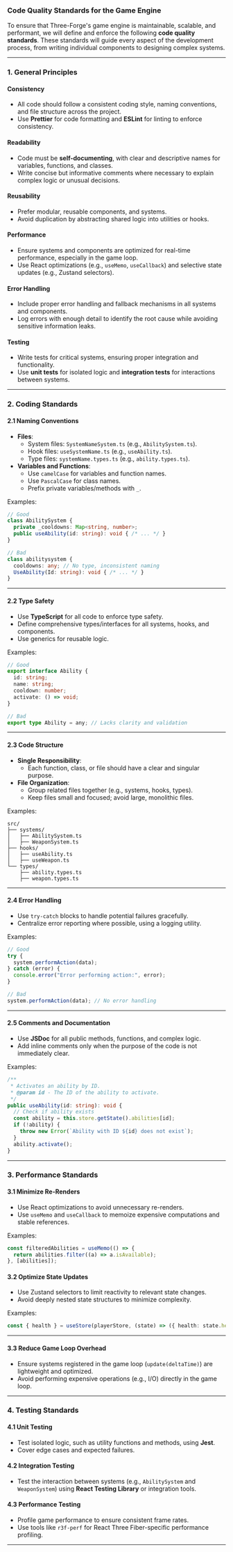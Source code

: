 ### **Code Quality Standards for the Game Engine**

To ensure that Three-Forge's game engine is maintainable, scalable, and performant, we will define and enforce the following **code quality standards**. These standards will guide every aspect of the development process, from writing individual components to designing complex systems.

---

### **1. General Principles**

#### **Consistency**
- All code should follow a consistent coding style, naming conventions, and file structure across the project.
- Use **Prettier** for code formatting and **ESLint** for linting to enforce consistency.

#### **Readability**
- Code must be **self-documenting**, with clear and descriptive names for variables, functions, and classes.
- Write concise but informative comments where necessary to explain complex logic or unusual decisions.

#### **Reusability**
- Prefer modular, reusable components, and systems.
- Avoid duplication by abstracting shared logic into utilities or hooks.

#### **Performance**
- Ensure systems and components are optimized for real-time performance, especially in the game loop.
- Use React optimizations (e.g., `useMemo`, `useCallback`) and selective state updates (e.g., Zustand selectors).

#### **Error Handling**
- Include proper error handling and fallback mechanisms in all systems and components.
- Log errors with enough detail to identify the root cause while avoiding sensitive information leaks.

#### **Testing**
- Write tests for critical systems, ensuring proper integration and functionality.
- Use **unit tests** for isolated logic and **integration tests** for interactions between systems.

---

### **2. Coding Standards**

#### **2.1 Naming Conventions**
- **Files**:
  - System files: `SystemNameSystem.ts` (e.g., `AbilitySystem.ts`).
  - Hook files: `useSystemName.ts` (e.g., `useAbility.ts`).
  - Type files: `systemName.types.ts` (e.g., `ability.types.ts`).
- **Variables and Functions**:
  - Use `camelCase` for variables and function names.
  - Use `PascalCase` for class names.
  - Prefix private variables/methods with `_`.

Examples:
```typescript
// Good
class AbilitySystem {
  private _cooldowns: Map<string, number>;
  public useAbility(id: string): void { /* ... */ }
}

// Bad
class abilitysystem {
  cooldowns: any; // No type, inconsistent naming
  UseAbility(Id: string): void { /* ... */ }
}
```

---

#### **2.2 Type Safety**
- Use **TypeScript** for all code to enforce type safety.
- Define comprehensive types/interfaces for all systems, hooks, and components.
- Use generics for reusable logic.

Examples:
```typescript
// Good
export interface Ability {
  id: string;
  name: string;
  cooldown: number;
  activate: () => void;
}

// Bad
export type Ability = any; // Lacks clarity and validation
```

---

#### **2.3 Code Structure**
- **Single Responsibility**:
  - Each function, class, or file should have a clear and singular purpose.
- **File Organization**:
  - Group related files together (e.g., systems, hooks, types).
  - Keep files small and focused; avoid large, monolithic files.

Examples:
```plaintext
src/
├── systems/
│   ├── AbilitySystem.ts
│   ├── WeaponSystem.ts
├── hooks/
│   ├── useAbility.ts
│   ├── useWeapon.ts
└── types/
    ├── ability.types.ts
    ├── weapon.types.ts
```

---

#### **2.4 Error Handling**
- Use `try-catch` blocks to handle potential failures gracefully.
- Centralize error reporting where possible, using a logging utility.

Examples:
```typescript
// Good
try {
  system.performAction(data);
} catch (error) {
  console.error("Error performing action:", error);
}

// Bad
system.performAction(data); // No error handling
```

---

#### **2.5 Comments and Documentation**
- Use **JSDoc** for all public methods, functions, and complex logic.
- Add inline comments only when the purpose of the code is not immediately clear.

Examples:
```typescript
/**
 * Activates an ability by ID.
 * @param id - The ID of the ability to activate.
 */
public useAbility(id: string): void {
  // Check if ability exists
  const ability = this.store.getState().abilities[id];
  if (!ability) {
    throw new Error(`Ability with ID ${id} does not exist`);
  }
  ability.activate();
}
```

---

### **3. Performance Standards**

#### **3.1 Minimize Re-Renders**
- Use React optimizations to avoid unnecessary re-renders.
- Use `useMemo` and `useCallback` to memoize expensive computations and stable references.

Examples:
```typescript
const filteredAbilities = useMemo(() => {
  return abilities.filter((a) => a.isAvailable);
}, [abilities]);
```

#### **3.2 Optimize State Updates**
- Use Zustand selectors to limit reactivity to relevant state changes.
- Avoid deeply nested state structures to minimize complexity.

Examples:
```typescript
const { health } = useStore(playerStore, (state) => ({ health: state.health }));
```

---

#### **3.3 Reduce Game Loop Overhead**
- Ensure systems registered in the game loop (`update(deltaTime)`) are lightweight and optimized.
- Avoid performing expensive operations (e.g., I/O) directly in the game loop.

---

### **4. Testing Standards**

#### **4.1 Unit Testing**
- Test isolated logic, such as utility functions and methods, using **Jest**.
- Cover edge cases and expected failures.

#### **4.2 Integration Testing**
- Test the interaction between systems (e.g., `AbilitySystem` and `WeaponSystem`) using **React Testing Library** or integration tools.

#### **4.3 Performance Testing**
- Profile game performance to ensure consistent frame rates.
- Use tools like `r3f-perf` for React Three Fiber-specific performance profiling.

---


